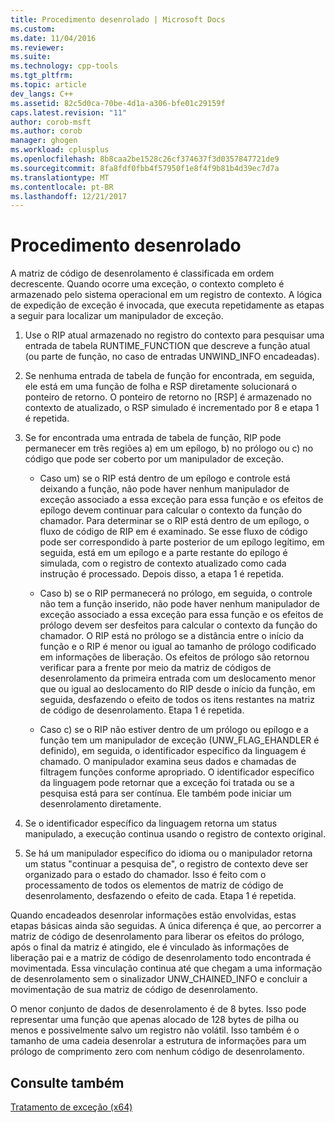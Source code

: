 ```yaml
---
title: Procedimento desenrolado | Microsoft Docs
ms.custom: 
ms.date: 11/04/2016
ms.reviewer: 
ms.suite: 
ms.technology: cpp-tools
ms.tgt_pltfrm: 
ms.topic: article
dev_langs: C++
ms.assetid: 82c5d0ca-70be-4d1a-a306-bfe01c29159f
caps.latest.revision: "11"
author: corob-msft
ms.author: corob
manager: ghogen
ms.workload: cplusplus
ms.openlocfilehash: 8b8caa2be1528c26cf374637f3d0357847721de9
ms.sourcegitcommit: 8fa8fdf0fbb4f57950f1e8f4f9b81b4d39ec7d7a
ms.translationtype: MT
ms.contentlocale: pt-BR
ms.lasthandoff: 12/21/2017
---
```

# <a name="unwind-procedure"></a>Procedimento desenrolado
A matriz de código de desenrolamento é classificada em ordem decrescente. Quando ocorre uma exceção, o contexto completo é armazenado pelo sistema operacional em um registro de contexto. A lógica de expedição de exceção é invocada, que executa repetidamente as etapas a seguir para localizar um manipulador de exceção.  
  
1.  Use o RIP atual armazenado no registro do contexto para pesquisar uma entrada de tabela RUNTIME_FUNCTION que descreve a função atual (ou parte de função, no caso de entradas UNWIND_INFO encadeadas).  
  
2.  Se nenhuma entrada de tabela de função for encontrada, em seguida, ele está em uma função de folha e RSP diretamente solucionará o ponteiro de retorno. O ponteiro de retorno no [RSP] é armazenado no contexto de atualizado, o RSP simulado é incrementado por 8 e etapa 1 é repetida.  
  
3.  Se for encontrada uma entrada de tabela de função, RIP pode permanecer em três regiões a) em um epílogo, b) no prólogo ou c) no código que pode ser coberto por um manipulador de exceção.  
  
    -   Caso um) se o RIP está dentro de um epílogo e controle está deixando a função, não pode haver nenhum manipulador de exceção associado a essa exceção para essa função e os efeitos de epílogo devem continuar para calcular o contexto da função do chamador. Para determinar se o RIP está dentro de um epílogo, o fluxo de código de RIP em é examinado. Se esse fluxo de código pode ser correspondido à parte posterior de um epílogo legítimo, em seguida, está em um epílogo e a parte restante do epílogo é simulada, com o registro de contexto atualizado como cada instrução é processado. Depois disso, a etapa 1 é repetida.  
  
    -   Caso b) se o RIP permanecerá no prólogo, em seguida, o controle não tem a função inserido, não pode haver nenhum manipulador de exceção associado a essa exceção para essa função e os efeitos de prólogo devem ser desfeitos para calcular o contexto da função do chamador. O RIP está no prólogo se a distância entre o início da função e o RIP é menor ou igual ao tamanho de prólogo codificado em informações de liberação. Os efeitos de prólogo são retornou verificar para a frente por meio da matriz de códigos de desenrolamento da primeira entrada com um deslocamento menor que ou igual ao deslocamento do RIP desde o início da função, em seguida, desfazendo o efeito de todos os itens restantes na matriz de código de desenrolamento. Etapa 1 é repetida.  
  
    -   Caso c) se o RIP não estiver dentro de um prólogo ou epílogo e a função tem um manipulador de exceção (UNW_FLAG_EHANDLER é definido), em seguida, o identificador específico da linguagem é chamado. O manipulador examina seus dados e chamadas de filtragem funções conforme apropriado. O identificador específico da linguagem pode retornar que a exceção foi tratada ou se a pesquisa está para ser contínua. Ele também pode iniciar um desenrolamento diretamente.  
  
4.  Se o identificador específico da linguagem retorna um status manipulado, a execução continua usando o registro de contexto original.  
  
5.  Se há um manipulador específico do idioma ou o manipulador retorna um status "continuar a pesquisa de", o registro de contexto deve ser organizado para o estado do chamador. Isso é feito com o processamento de todos os elementos de matriz de código de desenrolamento, desfazendo o efeito de cada. Etapa 1 é repetida.  
  
 Quando encadeados desenrolar informações estão envolvidas, estas etapas básicas ainda são seguidas. A única diferença é que, ao percorrer a matriz de código de desenrolamento para liberar os efeitos do prólogo, após o final da matriz é atingido, ele é vinculado às informações de liberação pai e a matriz de código de desenrolamento todo encontrada é movimentada. Essa vinculação continua até que chegam a uma informação de desenrolamento sem o sinalizador UNW_CHAINED_INFO e concluir a movimentação de sua matriz de código de desenrolamento.  
  
 O menor conjunto de dados de desenrolamento é de 8 bytes. Isso pode representar uma função que apenas alocado de 128 bytes de pilha ou menos e possivelmente salvo um registro não volátil. Isso também é o tamanho de uma cadeia desenrolar a estrutura de informações para um prólogo de comprimento zero com nenhum código de desenrolamento.  
  
## <a name="see-also"></a>Consulte também  
 [Tratamento de exceção (x64)](../build/exception-handling-x64.md)